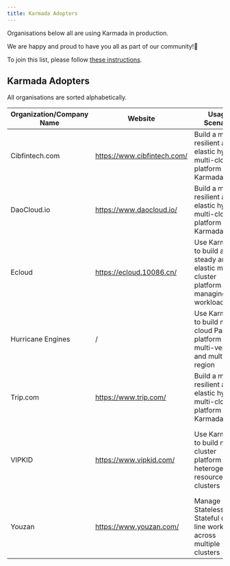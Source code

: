 ```yaml
---
title: Karmada Adopters
---
```

Organisations below all are using Karmada in production.

We are happy and proud to have you all as part of our community!💖

To join this list, please follow [these instructions](https://github.com/karmada-io/website/tree/main/adopters/README.md).

## Karmada Adopters

All organisations are sorted alphabetically.


| Organization/Company Name | Website                     | Usage Scenario                                                                          | CaseStudy                                                                     |
|---------------------------|-----------------------------|-----------------------------------------------------------------------------------------|-------------------------------------------------------------------------------|
| Cibfintech.com            | https://www.cibfintech.com/ | Build a more resilient and elastic hybrid-multi-cloud platform using Karmada            | TBD                                                                           |
| DaoCloud.io               | https://www.daocloud.io/    | Build a more resilient and elastic hybrid-multi-cloud platform using Karmada            | TBD                                                                           |
| Ecloud                    | https://ecloud.10086.cn/    | Use Karmada to build a steady and elastic multi-cluster platform for managing workloads | TBD                                                                           |
| Hurricane Engines         | /                           | Use Karmada to build multi-cloud PaaS platform with multi-vendor and multi-region       | [Karmada in AIML INSTITUTE](ci123.md)                                         |
| Trip.com                  | https://www.trip.com/       | Build a more resilient and elastic hybrid-multi-cloud platform using Karmada            | TBD                                                                           |
| VIPKID                    | https://www.vipkid.com/     | Use Karmada to build multi-cluster platform with heterogeneous resources and clusters   | [Building a PaaS Platform with Karmada to Run Containers --VIPKID](vipkid.md) |
| Youzan                    | https://www.youzan.com/     | Manage both Stateless and Stateful on-line workloads across multiple clusters           | TBD                                                                           |
